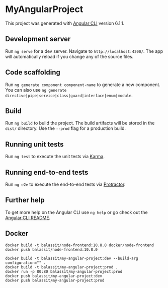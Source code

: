 # MyAngularProject

This project was generated with [Angular CLI](https://github.com/angular/angular-cli) version 6.1.1.

## Development server

Run `ng serve` for a dev server. Navigate to `http://localhost:4200/`. The app will automatically reload if you change any of the source files.

## Code scaffolding

Run `ng generate component component-name` to generate a new component. You can also use `ng generate directive|pipe|service|class|guard|interface|enum|module`.

## Build

Run `ng build` to build the project. The build artifacts will be stored in the `dist/` directory. Use the `--prod` flag for a production build.

## Running unit tests

Run `ng test` to execute the unit tests via [Karma](https://karma-runner.github.io).

## Running end-to-end tests

Run `ng e2e` to execute the end-to-end tests via [Protractor](http://www.protractortest.org/).

## Further help

To get more help on the Angular CLI use `ng help` or go check out the [Angular CLI README](https://github.com/angular/angular-cli/blob/master/README.md).


## Docker 

```
docker build -t balassit/node-frontend:10.8.0 docker/node-frontend
docker push balassit/node-frontend:10.8.0 
```

```
docker build -t balassit/my-angular-project:dev --build-arg configuration="" .
docker build -t balassit/my-angular-project:prod .
docker run -p 80:80 balassit/my-angular-project:prod
docker push balassit/my-angular-project:dev
docker push balassit/my-angular-project:prod
```

